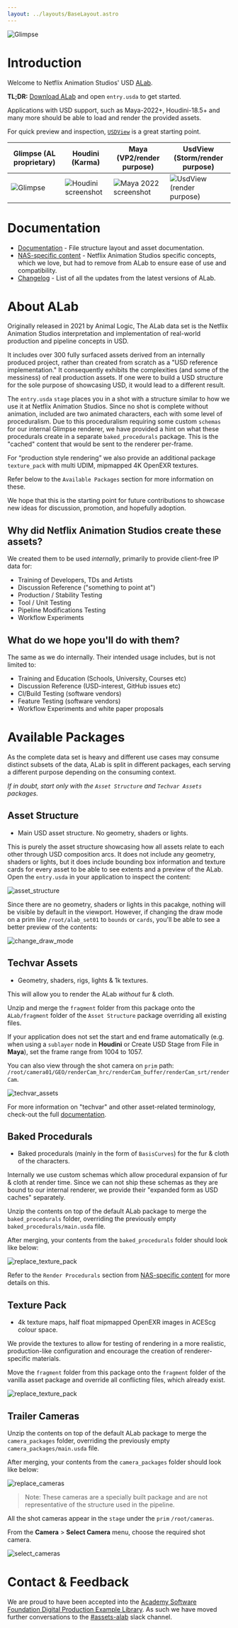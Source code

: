 ```yaml
---
layout: ../layouts/BaseLayout.astro
---
```


![Glimpse](../../public/doc_header.jpg)

# Introduction

Welcome to Netflix Animation Studios' USD [ALab](https://animallogic.com/alab/).

**TL;DR:** [Download ALab](https://dpel.aswf.io/alab/) and open `entry.usda` to get started.

Applications with USD support, such as Maya-2022+, Houdini-18.5+ and many more should be able to load and render the provided assets.

For quick preview and inspection, [`USDView`](https://graphics.pixar.com/usd/docs/USD-Toolset.html#USDToolset-usdview) is a great starting point.

| Glimpse (AL proprietary)                    | Houdini (Karma)                                        | Maya (VP2/render purpose)                             | UsdView (Storm/render purpose)                               |
| ------------------------------------------- | ------------------------------------------------------ | ----------------------------------------------------- | ------------------------------------------------------------ |
| ![Glimpse](../../public/glimpse_phase2.png) | ![Houdini screenshot](../../public/houdini_phase2.png) | ![Maya 2022 screenshot](../../public/maya_phase2.png) | ![UsdView (render purpose)](../../public/usdview_phase2.png) |

# Documentation

- [Documentation](../documentation) - File structure layout and asset documentation.
- [NAS-specific content](../nasSpecific) - Netflix Animation Studios specific concepts, which we love, but had to remove from ALab to ensure ease of use and compatibility.
- [Changelog](../changelog) - List of all the updates from the latest versions of ALab.

# About ALab

Originally released in 2021 by Animal Logic, The ALab data set is the Netflix Animation Studios interpretation and implementation of real-world production and pipeline concepts in USD.

It includes over 300 fully surfaced assets derived from an internally produced project, rather than created from scratch as a "USD reference implementation." It consequently exhibits the complexities (and some of the messiness) of real production assets. If one were to build a USD structure for the sole purpose of showcasing USD, it would lead to a different result.

The `entry.usda` `stage` places you in a shot with a structure similar to how we use it at Netflix Animation Studios. Since no shot is complete without animation, included are two animated characters, each with some level of proceduralism. Due to this proceduralism requiring some custom `schemas` for our internal Glimpse renderer, we have provided a hint on what these procedurals create in a separate `baked_procedurals` package. This is the "cached" content that would be sent to the renderer per-frame.

For “production style rendering” we also provide an additional package `texture_pack` with multi UDIM, mipmapped 4K OpenEXR textures.

Refer below to the `Available Packages` section for more information on these.

We hope that this is the starting point for future contributions to showcase new ideas for discussion, promotion, and hopefully adoption.

## Why did Netflix Animation Studios create these assets?

We created them to be used _internally_, primarily to provide client-free IP data for:

- Training of Developers, TDs and Artists
- Discussion Reference ("something to point at")
- Production / Stability Testing
- Tool / Unit Testing
- Pipeline Modifications Testing
- Workflow Experiments

## What do we hope you'll do with them?

The same as we do internally. Their intended usage includes, but is not limited to:

- Training and Education (Schools, University, Courses etc)
- Discussion Reference (USD-interest, GitHub issues etc)
- CI/Build Testing (software vendors)
- Feature Testing (software vendors)
- Workflow Experiments and white paper proposals

# Available Packages

As the complete data set is heavy and different use cases may consume distinct subsets of the data, ALab is split in different packages, each serving a different purpose depending on the consuming context.

*If in doubt, start only with the `Asset Structure` and `Techvar Assets` packages.*

## Asset Structure
- Main USD asset structure. No geometry, shaders or lights.

This is purely the asset structure showcasing how all assets relate to each other through USD composition arcs. It does not include any geometry, shaders or lights, but it does include bounding box information and texture cards for every asset to be able to see extents and a preview of the ALab.
Open the `entry.usda` in your application to inspect the content:

![asset_structure](../../public/asset_structure_default.jpg)

Since there are no geometry, shaders or lights in this pacakge, nothing will be visible by default in the viewport. However, if changing the draw mode on a prim like `/root/alab_set01` to `bounds` or `cards`, you'll be able to see a better preview of the contents:

![change_draw_mode](../../public/asset_structure_cards_mode.png)

## Techvar Assets
- Geometry, shaders, rigs, lights & 1k textures.

This will allow you to render the ALab *without* fur & cloth.

Unzip and merge the `fragment` folder from this package onto the `ALab/fragment` folder of the `Asset Structure` package overriding all existing files.

If your application does not set the start and end frame automatically (e.g. when using a `sublayer` node in **Houdini** or Create USD Stage from File in **Maya**), set the frame range from 1004 to 1057.

You can also view through the shot camera on `prim` path: `/root/camera01/GEO/renderCam_hrc/renderCam_buffer/renderCam_srt/renderCam`.

![techvar_assets](../../public/techvar_assets.png)

For more information on "techvar" and other asset-related terminology, check-out the full [documentation](../documentation).

## Baked Procedurals

- Baked procedurals (mainly in the form of `BasisCurves`) for the fur & cloth of the characters.

Internally we use custom schemas which allow procedural expansion of fur & cloth at render time. Since we can not ship these schemas as they are bound to our internal renderer, we provide their "expanded form as USD caches" separately.

Unzip the contents on top of the default ALab package to merge the `baked_procedurals` folder, overriding the previously empty `baked_procedurals/main.usda` file.

After merging, your contents from the `baked_procedurals` folder should look like below:

![replace_texture_pack](../../public/baked_procedurals.jpg)

Refer to the `Render Procedurals` section from [NAS-specific content](../nasSpecific) for more details on this.

## Texture Pack

- 4k texture maps, half float mipmapped OpenEXR images in ACEScg colour space.

We provide the textures to allow for testing of rendering in a more realistic, production-like configuration and encourage the creation of renderer-specific materials.

Move the `fragment` folder from this package onto the `fragment` folder of the vanilla asset package and override all conflicting files, which already exist.

![replace_texture_pack](../../public/textures_install.png)

## Trailer Cameras

Unzip the contents on top of the default ALab package to merge the `camera_packages` folder, overriding the previously empty `camera_packages/main.usda` file.

After merging, your contents from the `camera_packages` folder should look like below:

![replace_cameras](../../public/trailer_cameras.png)

> Note: These cameras are a specially built package and are not representative of the structure used in the pipeline.

All the shot cameras appear in the `stage` under the `prim` `/root/cameras`.

From the **Camera** > **Select Camera** menu, choose the required shot camera.

![select_cameras](../../public/multiple_camera_prims.png)

# Contact & Feedback

We are proud to have been accepted into the [Academy Software Foundation Digital Production Example Library](https://dpel.aswf.io). As such we have moved further conversations to the [#assets-alab](https://academysoftwarefdn.slack.com/channels/C03S4QB8N04) slack channel.
